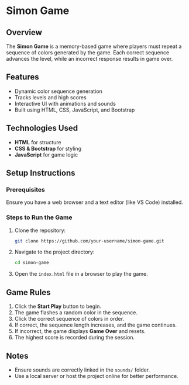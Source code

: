 # Simon Game

## Overview
The **Simon Game** is a memory-based game where players must repeat a sequence of colors generated by the game. Each correct sequence advances the level, while an incorrect response results in game over.

## Features
- Dynamic color sequence generation
- Tracks levels and high scores
- Interactive UI with animations and sounds
- Built using HTML, CSS, JavaScript, and Bootstrap

## Technologies Used
- **HTML** for structure
- **CSS & Bootstrap** for styling
- **JavaScript** for game logic

## Setup Instructions
### Prerequisites
Ensure you have a web browser and a text editor (like VS Code) installed.

### Steps to Run the Game
1. Clone the repository:
   ```sh
   git clone https://github.com/your-username/simon-game.git
   ```
2. Navigate to the project directory:
   ```sh
   cd simon-game
   ```
3. Open the `index.html` file in a browser to play the game.

## Game Rules
1. Click the **Start Play** button to begin.
2. The game flashes a random color in the sequence.
3. Click the correct sequence of colors in order.
4. If correct, the sequence length increases, and the game continues.
5. If incorrect, the game displays **Game Over** and resets.
6. The highest score is recorded during the session.


## Notes
- Ensure sounds are correctly linked in the `sounds/` folder.
- Use a local server or host the project online for better performance.

